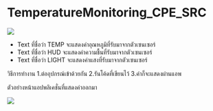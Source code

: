 # TemperatureMonitoring_CPE_SRC



![](https://www.img.in.th/images/913391649c0e3014b8f38e8d794e9291.png)

* Text ที่ชื่อว่า TEMP จะแสดงค่าอุณหภูมิที่รับมาจากตัวเซนเซอร์
* Text ที่ชื่อว่า HUD จะแสดงค่าความชื้นที่รับมาจากตัวเซนเซอร์
* Text ที่ชื่อว่า LIGHT จะแสดงค่าแสงที่รับมาจากตัวเซนเซอร์

วิธีการทำงาน
   1.ต่ออุปกรณ์เข้าด้วยกัน
   2.รันโค้ดที่เขียนไว้
   3.ค่าก็จะแสดงผ่านแอพ 


ตัวอย่างหน้าแอปพลิเคชั่นที่แสดงค่าออกมา

![](https://sv1.picz.in.th/images/2019/05/01/wtr6ze.png)
